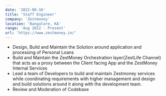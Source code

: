 ```yaml
---
date: '2022-08-16'
title: 'Staff Engineer'
company: 'Zestmoney'
location: 'Bangalore, KA'
range: 'Aug 2022 - Present'
url: 'https://www.zestmoney.in/'
---
```


- Design, Build and Maintain the Solution around application and processing of Personal Loans
- Build and Maintain the ZestMoney Orchestration layer(ZestLife Channel) that acts as a proxy between the Client facing App and the ZestMoney Internal Services
- Lead a team of Developers to build and maintain Zestmoney services while coordinating requirements with higher management and design and build solutions around it along with the development team.
- Review and Moderation of Codebase
